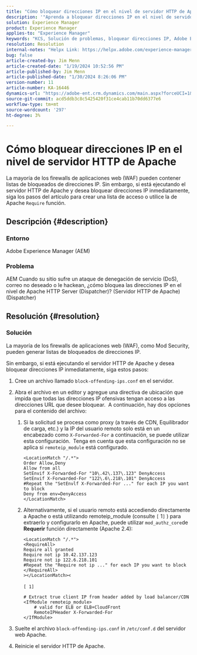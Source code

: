 ```yaml
---
title: "Cómo bloquear direcciones IP en el nivel de servidor HTTP de Apache"
description: '"Aprenda a bloquear direcciones IP en el nivel de servidor HTTP de Apache".'
solution: Experience Manager
product: Experience Manager
applies-to: "Experience Manager"
keywords: "KCS, Solución de problemas, bloquear direcciones IP, Adobe Experience Manager AEM AEM,, nivel de servidor HTTP Apache, ataque DoS, WAF, firewall de aplicaciones web, Dispatcher de la aplicación, requerir función"
resolution: Resolution
internal-notes: "Helpx Link: https://helpx.adobe.com/experience-manager/kb/block-ips-apache-http-server.html#remoteip_module"
bug: false
article-created-by: Jim Menn
article-created-date: "1/19/2024 10:52:56 PM"
article-published-by: Jim Menn
article-published-date: "1/30/2024 8:26:06 PM"
version-number: 11
article-number: KA-16446
dynamics-url: "https://adobe-ent.crm.dynamics.com/main.aspx?forceUCI=1&pagetype=entityrecord&etn=knowledgearticle&id=d68cc17a-1db7-ee11-a569-6045bd006268"
source-git-commit: acd5ddb3c8c5425420f31ce4cab11b70dd6377e6
workflow-type: tm+mt
source-wordcount: '297'
ht-degree: 3%

---
```


# Cómo bloquear direcciones IP en el nivel de servidor HTTP de Apache


La mayoría de los firewalls de aplicaciones web (WAF) pueden contener listas de bloqueados de direcciones IP. Sin embargo, si está ejecutando el servidor HTTP de Apache y desea bloquear direcciones IP inmediatamente, siga los pasos del artículo para crear una lista de acceso o utilice la de Apache `Require` función.

## Descripción {#description}


### Entorno

Adobe Experience Manager (AEM)

### Problema

AEM Cuando su sitio sufre un ataque de denegación de servicio (DoS), correo no deseado o le hackean, ¿cómo bloquea las direcciones IP en el nivel de Apache HTTP Server (Dispatcher)? (Servidor HTTP de Apache) (Dispatcher)


## Resolución {#resolution}


### Solución

La mayoría de los firewalls de aplicaciones web (WAF), como Mod Security, pueden generar listas de bloqueados de direcciones IP.

Sin embargo, si está ejecutando el servidor HTTP de Apache y desea bloquear direcciones IP inmediatamente, siga estos pasos:

1. Cree un archivo llamado `block-offending-ips.conf` en el servidor.
2. Abra el archivo en un editor y agregue una directiva de ubicación que impida que todas las direcciones IP ofensivas tengan acceso a las direcciones URL que desee bloquear.  A continuación, hay dos opciones para el contenido del archivo:

   1. Si la solicitud se procesa como proxy (a través de CDN, Equilibrador de carga, etc.) y la IP del usuario remoto solo está en un encabezado como `X-Forwarded-For` a continuación, se puede utilizar esta configuración.  Tenga en cuenta que esta configuración no se aplica si `remoteip_module` está configurado. 

      ```
      <LocationMatch "/.*">
      Order Allow,Deny
      Allow from all
      SetEnvif X-Forwarded-For "10\.42\.137\.123" DenyAccess
      SetEnvif X-Forwarded-For "122\.6\.218\.101" DenyAccess
      #Repeat the "SetEnvlf X-Forwarded-For ..." for each IP you want to block
      Deny from env=DenyAccess
      </LocationMatch>
      ```


   2. Alternativamente, si el usuario remoto está accediendo directamente a Apache o está utilizando remoteip_module (consulte `[` 1`]` ) para extraerlo y configurarlo en Apache, puede utilizar `mod_authz_core`de <b>Requerir</b> función directamente (Apache 2.4):

      ```
      <LocationMatch "/.*">
      <RequireAll>
      Require all granted
      Require not ip 10.42.137.123
      Require not ip 122.6.218.101
      #Repeat the "Require not ip ..." for each IP you want to block
      </RequireAll>
      ></LocationMatch><
      ```



      `[ 1]`
 <br>

      ```
      # Extract true client IP from header added by load balancer/CDN
      <IfModule remoteip_module>
          # valid for ELB or ELB+CloudFront
          RemoteIPHeader X-Forwarded-For
      </IfModule>
      ```


3. Suelte el archivo `block-offending-ips.conf` in `/etc/conf.d` del servidor web Apache.
4. Reinicie el servidor HTTP de Apache.

